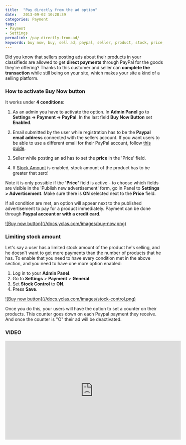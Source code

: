 ```yaml
---
title:  "Pay directly from the ad option"
date:   2013-09-02 10:20:39
categories: Payment
tags: 
- Payment
- Settings
permalink: /pay-directly-from-ad/
keywords: buy now, buy, sell ad, paypal, seller, product, stock, price, sell, transaction, payment
---
```

Did you know that sellers posting ads about their products in your classifieds are allowed to get **direct payments** through PayPal for the goods they're offering? Thanks to this customer and seller can **complete the transaction** while still being on your site, which makes your site a kind of a selling platform. 

### How to activate Buy Now button

It works under **4 conditions**:

1. As an admin you have to activate the option. In **Admin Panel** go to **Settings -> Payment -> PayPal**. In the last field **Buy Now Button** set **Enabled**.

2. Email submitted by the user while registration has to be the **Paypal email address** connected with the sellers account. If you want users to be able to use a different email for their PayPal account, follow [this guide](http://docs.yclas.com/paypal-email-for-sellers/).

3. Seller while posting an ad has to set the **price** in the 'Price' field. 

4. If [Stock Amount](http://docs.yclas.com/pay-directly-from-ad/#limiting-stock-amount) is enabled, stock amount of the product has to be greater that zero! 

Note it is only possible if the **'Price'** field is active - to choose which fields are visible in the 'Publish new advertisement' form, go in Panel to **Settings > Advertisement**. Make sure there is **ON** selected next to the **Price** field.

If all condition are met, an option will appear next to the published advertisement to pay for a product immediately. Payment can be done through **Paypal account or with a credit card**.

<a href="//docs.yclas.com/images/buy-now.png" class="thumbnail gallery-item" data-gallery>
![Buy now button](//docs.yclas.com/images/buy-now.png)
</a>

### Limiting stock amount

Let's say a user has a limited stock amount of the product he's selling, and he doesn't want to get more payments than the number of products that he has. To enable that you need to have every condition met in the above section, and you need to have one more option enabled:

1. Log in to your **Admin Panel**.
2. Go to **Settings** > **Payment** > **General**. 
3. Set **Stock Control** to **ON**. 
4. Press **Save**.

<a href="//docs.yclas.com/images/stock-control.png" class="thumbnail gallery-item" data-gallery>
![Buy now button](//docs.yclas.com/images/stock-control.png)
</a>

Once you do this, your users will have the option to set a counter on their products. This counter goes down on each Paypal payment they receive. And once the counter is "O" their ad will be deactivated.


### VIDEO

<iframe width="560" height="315" src="https://www.youtube.com/embed/CQamQM-PqdE" frameborder="0" allowfullscreen></iframe>